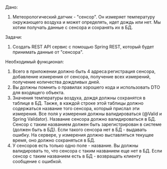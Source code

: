 Дано:
1) Метеорологический датчик - "сенсор". Он измеряет температуру окружающего воздуха и может определять, идет дождь или нет. 
	Мы хотим получать данные с сенсора и сохранять их в БД.

Задачи:
1) Создать REST API сервис с помощью Spring REST, который будет принимать данные от "сенсора".	

Необходимый функционал:
1) Всего в приложении должно быть 4 адреса:регистрация сенсора, добавление измерения от сенсора, получение всех измерений, получение количества дождливых дней.
2) Вы должны помнить о правилах хорошего кода и использовать DTO для входящего объекта.
3) Значения температуры воздуха, дождя должны сохранятся в таблице в БД. Также, в каждой строке этой таблицы должно содержаться название того сенсора, который прислал эти измерения. Все поля у измерения должны валидироваться (@Valid и Spring Validator).
Название сенсора должно валидироваться в БД. Сенсор с таким названием должен быть зарегистрирован в системе (должен быть в БД). Если такого сенсора нет в БД - выдавать ошибку. На сервере, у измерения должно выставляться текущее время, оно должно сохраняться в БД.
4) У сенсоров есть только одно поле - название. Вы должны валидировать то, что сенсора с таким названием еще нет в БД. Если сенсор с таким названием есть в БД - возвращать клиенту сообщение с ошибкой.